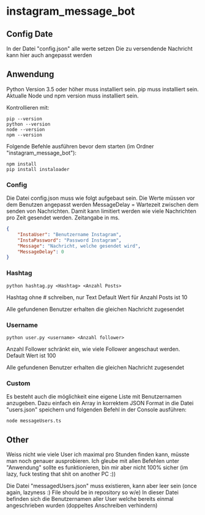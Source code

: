 # instagram_message_bot

## Config Date
In der Datei "config.json" alle werte setzen
Die zu versendende Nachricht kann hier auch angepasst werden

## Anwendung 
Python Version 3.5 oder höher muss installiert sein. 
pip muss installiert sein. 
Aktualle Node und npm version muss installiert sein.

Kontrollieren mit: 
```console
pip --version 
python --version
node --version
npm --version
```

Folgende Befehle ausführen bevor dem starten (im Ordner "instagram_message_bot"): 
```console
npm install
pip install instaloader
```

### Config
Die Datei config.json muss wie folgt aufgebaut sein. Die Werte müssen vor dem Benutzen angepasst werden
MessageDelay = Wartezeit zwischen dem senden von Nachrichten. Damit kann limitiert werden wie viele Nachrichten pro Zeit gesendet werden. Zeitangabe in ms.

```json
{
    "InstaUser": "Benutzername Instagram",
    "InstaPassword": "Password Instagram",
    "Message": "Nachricht, welche gesendet wird",
    "MessageDelay": 0
}
```

### Hashtag
```console
python hashtag.py <Hashtag> <Anzahl Posts>
```

Hashtag ohne # schreiben, nur Text
Default Wert für Anzahl Posts ist 10

Alle gefundenen Benutzer erhalten die gleichen Nachricht zugesendet

### Username
```console
python user.py <username> <Anzahl follower>
```

Anzahl Follower schränkt ein, wie viele Follower angeschaut werden. Default Wert ist 100

Alle gefundenen Benutzer erhalten die gleichen Nachricht zugesendet

### Custom
Es besteht auch die möglichkeit eine eigene Liste mit Benutzernamen anzugeben. Dazu einfach ein Array in korrektem JSON Format in die Datei "users.json" speichern und folgenden Befehl in der Console ausführen: 
```console
node messageUsers.ts
```

## Other
Weiss nicht wie viele User ich maximal pro Stunden finden kann, müsste man noch genauer ausprobieren.
Ich gleube mit allen Befehlen unter "Anwendung" sollte es funktionieren, bin mir aber nicht 100% sicher (im lazy, fuck testing that shit on another PC :))

Die Datei "messagedUsers.json" muss existieren, kann aber leer sein (once again, lazyness :) File should be in repository so w/e)
In dieser Datei befinden sich die Benutzernamen aller User welche bereits einmal angeschrieben wurden (doppeltes Anschreiben verhindern)

